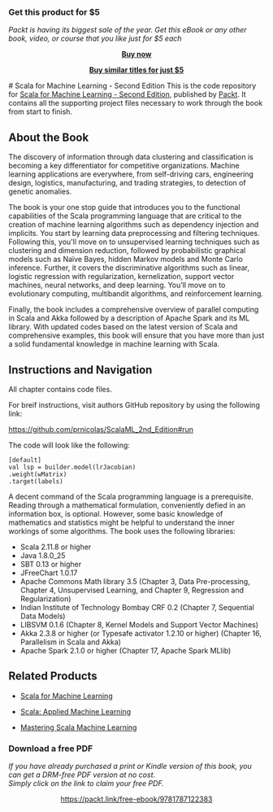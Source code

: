 
### Get this product for $5

<i>Packt is having its biggest sale of the year. Get this eBook or any other book, video, or course that you like just for $5 each</i>


<b><p align='center'>[Buy now](https://packt.link/9781787122383)</p></b>


<b><p align='center'>[Buy similar titles for just $5](https://subscription.packtpub.com/search)</p></b>


﻿# Scala for Machine Learning - Second Edition
This is the code repository for [Scala for Machine Learning - Second Edition](https://www.packtpub.com/big-data-and-business-intelligence/scala-machine-learning-second-edition?utm_source=github&utm_medium=repository&utm_campaign=9781787122383), published by [Packt](https://www.packtpub.com/?utm_source=github). It contains all the supporting project files necessary to work through the book from start to finish.
## About the Book
The discovery of information through data clustering and classification is becoming a key differentiator for competitive organizations. Machine learning applications are everywhere, from self-driving cars, engineering design, logistics, manufacturing, and trading strategies, to detection of genetic anomalies.

The book is your one stop guide that introduces you to the functional capabilities of the Scala programming language that are critical to the creation of machine learning algorithms such as dependency injection and implicits. You start by learning data preprocessing and filtering techniques. Following this, you'll move on to unsupervised learning techniques such as clustering and dimension reduction, followed by probabilistic graphical models such as Naïve Bayes, hidden Markov models and Monte Carlo inference. Further, it covers the discriminative algorithms such as linear, logistic regression with regularization, kernelization, support vector machines, neural networks, and deep learning. You’ll move on to evolutionary computing, multibandit algorithms, and reinforcement learning.

Finally, the book includes a comprehensive overview of parallel computing in Scala and Akka followed by a description of Apache Spark and its ML library. With updated codes based on the latest version of Scala and comprehensive examples, this book will ensure that you have more than just a solid fundamental knowledge in machine learning with Scala.

## Instructions and Navigation

All chapter contains code files.

For breif instructions, visit authors GitHub repository by using the following link:

https://github.com/prnicolas/ScalaML_2nd_Edition#run

The code will look like the following:
```
[default]
val lsp = builder.model(lrJacobian)
.weight(wMatrix)
.target(labels)
```

A decent command of the Scala programming language is a prerequisite. Reading through a mathematical formulation, conveniently defied in an information box, is optional. However, some basic knowledge of mathematics and statistics might be helpful to understand the inner workings of some algorithms.
The book uses the following libraries:
* Scala 2.11.8 or higher
* Java 1.8.0_25
* SBT 0.13 or higher
* JFreeChart 1.0.17
* Apache Commons Math library 3.5 (Chapter 3, Data Pre-processing, Chapter 4, Unsupervised Learning, and Chapter 9, Regression and    Regularization)
* Indian Institute of Technology Bombay CRF 0.2 (Chapter 7, Sequential Data Models)
* LIBSVM 0.1.6 (Chapter 8, Kernel Models and Support Vector Machines)
* Akka 2.3.8 or higher (or Typesafe activator 1.2.10 or higher) (Chapter 16, Parallelism in Scala and Akka)
* Apache Spark 2.1.0 or higher (Chapter 17, Apache Spark MLlib)

## Related Products
* [Scala for Machine Learning](https://www.packtpub.com/big-data-and-business-intelligence/scala-machine-learning?utm_source=github&utm_medium=repository&utm_campaign=9781783558742)

* [Scala: Applied Machine Learning](https://www.packtpub.com/big-data-and-business-intelligence/scalaapplied-machine-learning?utm_source=github&utm_medium=repository&utm_campaign=9781787126640)

* [Mastering Scala Machine Learning](https://www.packtpub.com/big-data-and-business-intelligence/mastering-scala-machine-learning?utm_source=github&utm_medium=repository&utm_campaign=9781785880889)
### Download a free PDF

 <i>If you have already purchased a print or Kindle version of this book, you can get a DRM-free PDF version at no cost.<br>Simply click on the link to claim your free PDF.</i>
<p align="center"> <a href="https://packt.link/free-ebook/9781787122383">https://packt.link/free-ebook/9781787122383 </a> </p>